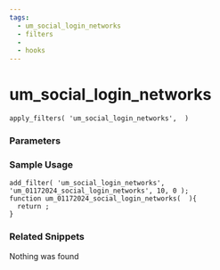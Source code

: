 ```yaml
---
tags: 
  - um_social_login_networks
  - filters
  - 
  - hooks
---
```

# um\_social\_login\_networks

``` php:no-line-numbers
apply_filters( 'um_social_login_networks',  )
```
<div class='hook-sep'></div>

### Parameters

<div class='hook-sep'></div>



### Sample Usage

``` php:no-line-numbers
add_filter( 'um_social_login_networks', 'um_01172024_social_login_networks', 10, 0 );
function um_01172024_social_login_networks(  ){
  return ;
}
```
<div class='hook-sep'></div>



### Related Snippets

Nothing was found

